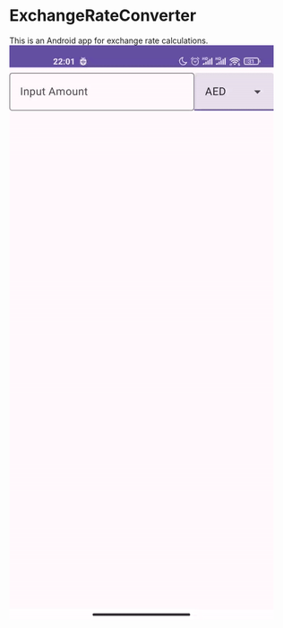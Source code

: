 # ExchangeRateConverter
This is an Android app for exchange rate calculations.
![](https://github.com/ruichard/ExchangeRateConverter/blob/main/demo.gif)
